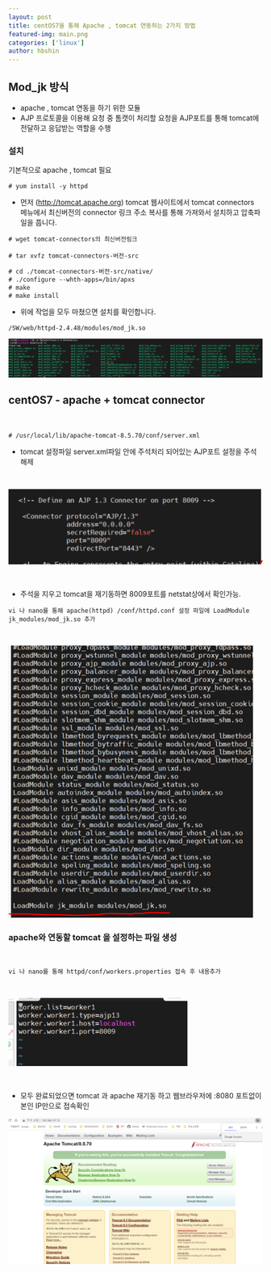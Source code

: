 ```yaml
---
layout: post
title: centOS7을 통해 Apache , tomcat 연동하는 2가지 방법
featured-img: main.png
categories: ['linux']
author: hbshin
---
```



## Mod_jk 방식

- apache , tomcat 연동을 하기 위한 모듈 
- AJP 프로토콜을 이용해 요청 중 톰캣이 처리할 요청을 AJP포트를 통해 tomcat에 전달하고 응답받는 역할을 수행 

### 설치

기본적으로 apache , tomcat 필요
```
# yum install -y httpd
```
- 먼저 (http://tomcat.apache.org) tomcat 웹사이트에서 tomcat connectors 메뉴에서 최신버전의 connector 링크 주소 복사를 통해 가져와서 설치하고 압축파일을 풉니다. 

```
# wget tomcat-connectors의 최신버전링크

# tar xvfz tomcat-connectors-버전-src
```

```
# cd ./tomcat-connectors-버전-src/native/
# ./configure --whth-apps=/bin/apxs
# make
# make install
```

- 위에 작업을 모두 마쳤으면 설치를 확인합니다.
```
/SW/web/httpd-2.4.48/modules/mod_jk.so
```

![Modjk](../image/hbshin/20210825/Modjk.PNG)

## centOS7 - apache + tomcat connector

<br>

```
# /usr/local/lib/apache-tomcat-8.5.70/conf/server.xml 
```

- tomcat 설정파일 server.xml파일 안에 주석처리 되어있는 AJP포트 설정을 주석해제


<br>

![server](../image/hbshin/20210825/server.PNG)

<br>


- 주석을 지우고 tomcat을 재기동하면 8009포트를 netstat상에서 확인가능.

```
vi 나 nano를 통해 apache(httpd) /conf/httpd.conf 설정 파일에 LoadModule jk_modules/mod_jk.so 추가
```

<br>

![loadmodule](../image/hbshin/20210825/loadmodule.PNG)


### apache와 연동할 tomcat 을 설정하는 파일 생성

<br>


```
vi 나 nano를 통해 httpd/conf/workers.properties 접속 후 내용추가
```


<br>

![workers](../image/hbshin/20210825/workers.PNG)

<br>

- 모두 완료되었으면 tomcat 과 apache 재기동 하고 웹브라우저에 :8080 포트없이 본인 IP만으로 접속확인


![result](../image/hbshin/20210825/result.PNG)